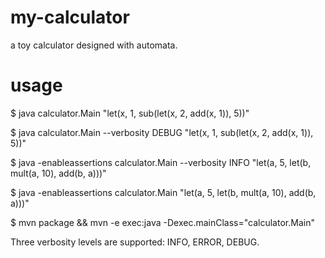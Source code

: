 # my-calculator

a toy calculator designed with automata.

# usage

$ java calculator.Main "let(x, 1, sub(let(x, 2, add(x, 1)), 5))"

$ java calculator.Main --verbosity DEBUG "let(x, 1, sub(let(x, 2, add(x, 1)), 5))"

$ java -enableassertions calculator.Main --verbosity INFO "let(a, 5, let(b, mult(a, 10), add(b, a)))"

$ java -enableassertions calculator.Main "let(a, 5, let(b, mult(a, 10), add(b, a)))"

$ mvn package && mvn -e exec:java -Dexec.mainClass="calculator.Main"

Three verbosity levels are supported: INFO, ERROR, DEBUG.
